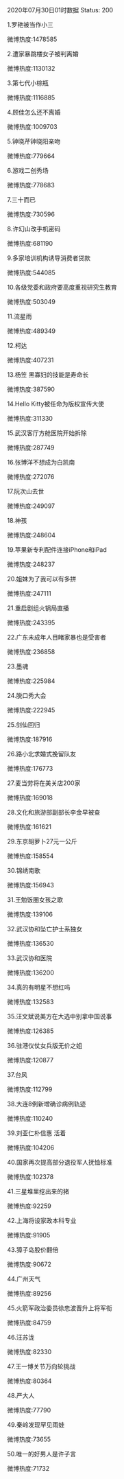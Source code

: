 2020年07月30日01时数据
Status: 200

1.罗艳被当作小三

微博热度:1478585

2.遭家暴跳楼女子被判离婚

微博热度:1130132

3.第七代小棕瓶

微博热度:1116885

4.顾佳怎么还不离婚

微博热度:1009703

5.钟晓芹钟晓阳亲吻

微博热度:779664

6.游戏二创秀场

微博热度:778683

7.三十而已

微博热度:730596

8.许幻山改手机密码

微博热度:681190

9.多家培训机构诱导消费者贷款

微博热度:544085

10.各级党委和政府要高度重视研究生教育

微博热度:503049

11.流星雨

微博热度:489349

12.柯达

微博热度:407231

13.杨笠 黑寡妇的技能是寿命长

微博热度:387590

14.Hello Kitty被任命为版权宣传大使

微博热度:311330

15.武汉客厅方舱医院开始拆除

微博热度:287749

16.张博洋不想成为白凯南

微博热度:272076

17.阮次山去世

微博热度:249097

18.神孩

微博热度:248604

19.苹果新专利配件连接iPhone和iPad

微博热度:248237

20.姐妹为了我可以有多拼

微博热度:247111

21.重启剧组火锅局直播

微博热度:243395

22.广东未成年人目睹家暴也是受害者

微博热度:236858

23.墨魂

微博热度:225984

24.脱口秀大会

微博热度:222945

25.剑仙回归

微博热度:187916

26.路小北求婚式挽留队友

微博热度:176773

27.麦当劳将在美关店200家

微博热度:169018

28.文化和旅游部副部长李金早被查

微博热度:161621

29.东京胡萝卜27元一公斤

微博热度:158554

30.锦绣南歌

微博热度:156943

31.王勉饭圈女孩之歌

微博热度:139106

32.武汉协和坠亡护士系独女

微博热度:136530

33.武汉协和医院

微博热度:136200

34.真的有明星不想红吗

微博热度:132583

35.汪文斌说美方在大选中别拿中国说事

微博热度:126385

36.驻港仪仗女兵版无价之姐

微博热度:120877

37.台风

微博热度:112799

38.大连8例新增确诊病例轨迹

微博热度:110240

39.刘亚仁朴信惠 活着

微博热度:104206

40.国家再次提高部分退役军人抚恤标准

微博热度:102378

41.三星堆里挖出来的猪

微博热度:92259

42.上海将设家政本科专业

微博热度:91905

43.獐子岛股价翻倍

微博热度:90672

44.广州天气

微博热度:89256

45.火箭军政治委员徐忠波晋升上将军衔

微博热度:84759

46.汪苏泷

微博热度:82330

47.王一博关节万向轮挑战

微博热度:80364

48.严大人

微博热度:77790

49.秦岭发现罕见雨蛙

微博热度:73655

50.唯一的好男人是许子言

微博热度:71732


